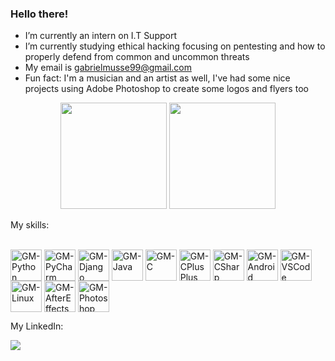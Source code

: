 ### Hello there!


- I’m currently an intern on I.T Support
- I’m currently studying ethical hacking focusing on pentesting and how to properly defend from common and uncommon threats 
- My email is gabrielmusse99@gmail.com
- Fun fact: I'm a musician and an artist as well, I've had some nice projects using Adobe Photoshop to create some logos and flyers too

<div align="center">
  <img height="170em" src="https://github-readme-stats.vercel.app/api?username=gmusse&show_icons=false&theme=onedark&include_all_commits=true&count_private=true"/>
  <img height="170em" src="https://github-readme-stats.vercel.app/api/top-langs/?username=gmusse&layout=compact&langs_count=7&theme=onedark"/>
</div>
  
  My skills:
  <div style="display: inline_block"><br>
  <img align="center" alt="GM-Python" height="50" width="50" src="https://cdn.jsdelivr.net/gh/devicons/devicon/icons/python/python-original.svg">
  <img align="center" alt="GM-PyCharm" height="50" width="50" src="https://cdn.jsdelivr.net/gh/devicons/devicon/icons/pycharm/pycharm-original.svg">
  <img align="center" alt="GM-Django" height="50" width="50" src="https://cdn.jsdelivr.net/gh/devicons/devicon/icons/django/django-original.svg">  
  <img align="center" alt="GM-Java" height="50" width="50" src="https://cdn.jsdelivr.net/gh/devicons/devicon/icons/java/java-original.svg">
  <img align="center" alt="GM-C" height="50" width="50" src="https://cdn.jsdelivr.net/gh/devicons/devicon/icons/c/c-original.svg">
  <img align="center" alt="GM-CPlusPlus" height="50" width="50" src="https://cdn.jsdelivr.net/gh/devicons/devicon/icons/cplusplus/cplusplus-original.svg">
  <img align="center" alt="GM-CSharp" height="50" width="50" src="https://cdn.jsdelivr.net/gh/devicons/devicon/icons/csharp/csharp-original.svg">  
  <img align="center" alt="GM-Android" height="50" width="50" src="https://cdn.jsdelivr.net/gh/devicons/devicon/icons/android/android-original.svg">
  <img align="center" alt="GM-VSCode" height="50" width="50" src="https://cdn.jsdelivr.net/gh/devicons/devicon/icons/vscode/vscode-original.svg">
  <img align="center" alt="GM-Linux" height="50" width="50" src="https://cdn.jsdelivr.net/gh/devicons/devicon/icons/linux/linux-original.svg">   
  <img align="center" alt="GM-AfterEffects" height="50" width="50" src="https://cdn.jsdelivr.net/gh/devicons/devicon/icons/aftereffects/aftereffects-original.svg">
  <img align="center" alt="GM-Photoshop" height="50" width="50" src="https://cdn.jsdelivr.net/gh/devicons/devicon/icons/photoshop/photoshop-plain.svg">    
</div>
  
  My LinkedIn:
  
  <div>
     <a href="https://www.linkedin.com/in/gabriel-musse" target="_blank"><img src="https://img.shields.io/badge/-LinkedIn-%230077B5?style=for-the-badge&logo=linkedin&logoColor=white" target="_blank"></a>  
  </div>
